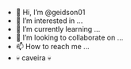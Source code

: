 - 👋 Hi, I’m @geidson01
- 👀 I’m interested in ...
- 🌱 I’m currently learning ...
- 💞 I’m looking to collaborate on ...
- 📫 How to reach me ...
- 💀 caveira 💀 
<!---
geidson01/geidson01 is a ✨ special ✨ repository because its `README.md` (this file) appears on your GitHub profile.
You can click the Preview link to take a look at your changes.
--->
